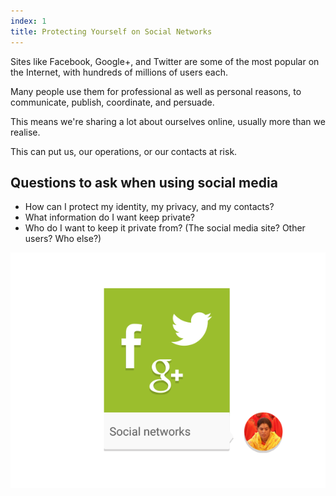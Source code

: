 ```yaml
---
index: 1
title: Protecting Yourself on Social Networks
---
```

Sites like Facebook, Google+, and Twitter are some of the most popular on the Internet, with hundreds of millions of users each. 

Many people use them for professional as well as personal reasons, to communicate, publish, coordinate, and persuade. 

This means we're sharing a lot about ourselves online, usually more than we realise. 

This can put us, our operations, or our contacts at risk.

## Questions to ask when using social media

*   How can I protect my identity, my privacy, and my contacts?
*   What information do I want keep private?
*	Who do I want to keep it private from? (The social media site? Other users? Who else?) 

![image](socialb1.png)